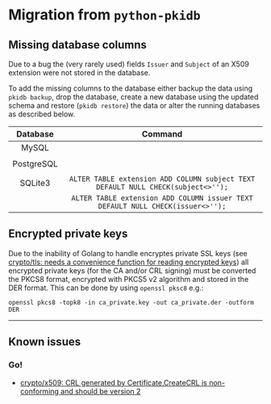 # Migration from `python-pkidb`
## Missing database columns
Due to a bug the (very rarely used) fields `Issuer` and `Subject` of an X509 extension were not stored in the database.

To add the missing columns to the database either backup the data using `pkidb backup`, drop the database, create a new database using the updated schema and restore (`pkidb restore`) the data
or alter the running databases as described below.

| Database   | Command |
|:----------:|:-------:|
| MySQL      |         |
|            |         |
| PostgreSQL |         |
|            |         |
| SQLite3    | `ALTER TABLE extension ADD COLUMN subject TEXT DEFAULT NULL CHECK(subject<>'');` |
|            | `ALTER TABLE extension ADD COLUMN issuer TEXT DEFAULT NULL CHECK(issuer<>'');`   |

## Encrypted private keys
Due to the inability of Golang to handle encryptes private SSL keys (see [crypto/tls: needs a convenience function for reading encrypted keys](https://github.com/golang/go/issues/6722))
all encrypted private keys (for the CA and/or CRL signing) must be converted the PKCS8 format, encrypted with PKCS5 v2 algorithm and stored in the DER format.
This can be done by using `openssl pksc8` e.g.:

`openssl pkcs8 -topk8 -in ca_private.key -out ca_private.der -outform DER`

----
## Known issues
### Go!

* [crypto/x509: CRL generated by Certificate.CreateCRL is non-conforming and should be version 2](https://github.com/golang/go/issues/35428)

